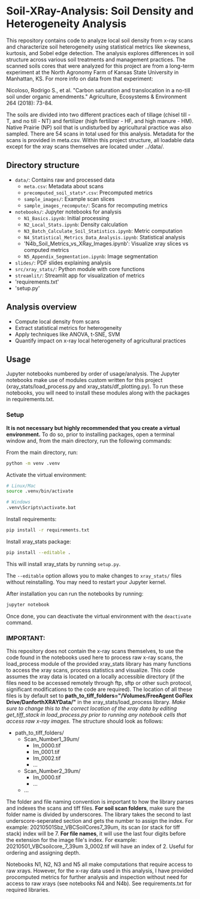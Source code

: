 # Soil-XRay-Analysis: Soil Density and Heterogeneity Analysis

This repository contains code to analyze local soil density from x-ray scans and characterize soil heterogeneity using statistical metrics like skewness, kurtosis, and Sobel edge detection. The analysis explores differences in soil structure across various soil treatments and management practices. The scanned soils cores that were analyzed for this project are from a long-term experiment at the North Agronomy Farm of Kansas State University in Manhattan, KS. For more info on data from that experiment:

Nicoloso, Rodrigo S., et al. "Carbon saturation and translocation in a no-till soil under organic amendments." Agriculture, Ecosystems & Environment 264 (2018): 73-84.

The soils are divided into two different practices each of tillage (chisel till - T, and no till - NT) and fertilizer (high fertilizer - HF, and high manure - HM). Native Prairie (NP) soil that is undisturbed by agricultural practice was also sampled. There are 54 scans in total used for this analysis. Metadata for the scans is provided in meta.csv. Within this project structure, all loadable data except for the xray scans themselves are located under ../data/.

## Directory structure

- `data/`: Contains raw and processed data
  - `meta.csv`: Metadata about scans
  - `precomputed_soil_stats*.csv`: Precomputed metrics
  - `sample_images/`: Example scan slices
  - `sample_images_recompute/`: Scans for recomputing metrics
- `notebooks/`: Jupyter notebooks for analysis
  - `N1_Basics.ipynb`: Initial processing
  - `N2_Local_Stats.ipynb`: Density calculation
  - `N3_Batch_Calculate_Soil_Statistics.ipynb`: Metric computation
  - `N4_Statistical_Metrics_Data_Analysis.ipynb`: Statistical analysis
  - 'N4b_Soil_Metrics_vs_XRay_Images.ipynb': Visualize xray slices vs computed metrics
  - `N5_Appendix_Segmentation.ipynb`: Image segmentation
- `slides/`: PDF slides explaining analysis 
- `src/xray_stats/`: Python module with core functions
- `streamlit/`: Streamlit app for visualization of metrics
- 'requirements.txt'
- 'setup.py'

## Analysis overview

- Compute local density from scans
- Extract statistical metrics for heterogeneity
- Apply techniques like ANOVA, t-SNE, SVM  
- Quantify impact on x-ray local heterogeneity of agricultural practices

## Usage

Jupyter notebooks numbered by order of usage/analysis. The Jupyter notebooks make use of modules custom written for this project (xray_stats/load_process.py and xray_stats/df_plotting.py). To run these notebooks, you will need to install these modules along with the packages in requirements.txt.

### Setup
**It is not necessary but highly recommended that you create a virtual environment.** To do so, prior to installing packages, open a terminal window and, from the main directory, run the following commands:

From the main directory, run:

```bash
python -m venv .venv
```

Activate the virtual environment:

```bash
# Linux/Mac
source .venv/bin/activate

# Windows 
.venv\Scripts\activate.bat
```

Install requirements:

```bash 
pip install -r requirements.txt
```

Install xray_stats package:

```bash
pip install --editable .
```

This will install xray_stats by running `setup.py`. 

The `--editable` option allows you to make changes to `xray_stats/` files without reinstalling. You may need to restart your Jupyter kernel.

After installation you can run the notebooks by running:

```bash
jupyter notebook
```
Once done, you can deactivate the virtual environment with the `deactivate` command.

### IMPORTANT: 
This repository does not contain the x-ray scans themselves, to use the code found in the notebooks used here to process raw x-ray scans, the load_process module of the provided xray_stats library has many functions to access the xray scans, process statistics and visualize. This code assumes the xray data is located on a locally accessible directory (if the files need to be accessed remotely through ftp, sftp or other such protocol, significant modifications to the code are required). The location of all these files is by default set to **path_to_tiff_folders="/Volumes/FreeAgent GoFlex Drive/DanforthXRAYData/"** in the xray_stats/load_process library. *Make sure to change this to the correct location of the xray data by editing get_tiff_stack in load_process.py prior to running any notebook cells that access raw x-ray images.* The structure should look as follows:

- path_to_tiff_folders/
    - Scan_Number1_39um/
        - Im_0000.tif
        - Im_0001.tif
        - Im_0002.tif
        - ...
    - Scan_Number2_39um/
        - Im_0000.tif
        - ...
    - ...

The folder and file naming convention is important to how the library parses and indexes the scans and tiff files. **For soil scan folders**, make sure the folder name is divided by underscores. The library takes the second to last underscore-seperated section and gets the number to assign the index. For example: 20210501Sbz_VBCSoilCores7_39um, its scan (or stack for tiff stack) index will be 7. **For file names**, it will use the last four digits before the extension for the image file's index. For example: 20210501_VBCsoilcore_7_39um 3_0002.tif will have an index of 2. Useful for ordering and assigning depth.

Notebooks N1, N2, N3 and N5 all make computations that require access to raw xrays. However, for the x-ray data used in this analysis, I have provided procomputed metrics for further analysis and inspection without need for access to raw xrays (see notebooks N4 and N4b).
See requirements.txt for required libraries.

